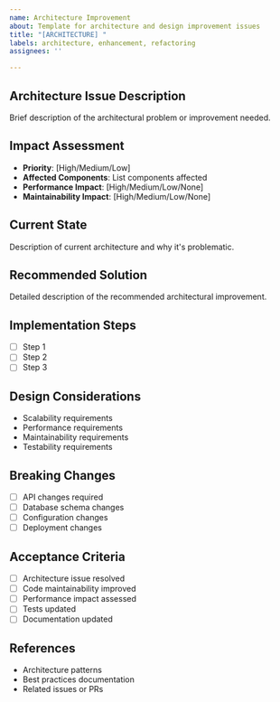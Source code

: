 ```yaml
---
name: Architecture Improvement
about: Template for architecture and design improvement issues
title: "[ARCHITECTURE] "
labels: architecture, enhancement, refactoring
assignees: ''

---
```


## Architecture Issue Description
Brief description of the architectural problem or improvement needed.

## Impact Assessment
- **Priority**: [High/Medium/Low]
- **Affected Components**: List components affected
- **Performance Impact**: [High/Medium/Low/None]
- **Maintainability Impact**: [High/Medium/Low/None]

## Current State
Description of current architecture and why it's problematic.

## Recommended Solution
Detailed description of the recommended architectural improvement.

## Implementation Steps
- [ ] Step 1
- [ ] Step 2
- [ ] Step 3

## Design Considerations
- Scalability requirements
- Performance requirements
- Maintainability requirements
- Testability requirements

## Breaking Changes
- [ ] API changes required
- [ ] Database schema changes
- [ ] Configuration changes
- [ ] Deployment changes

## Acceptance Criteria
- [ ] Architecture issue resolved
- [ ] Code maintainability improved
- [ ] Performance impact assessed
- [ ] Tests updated
- [ ] Documentation updated

## References
- Architecture patterns
- Best practices documentation
- Related issues or PRs
